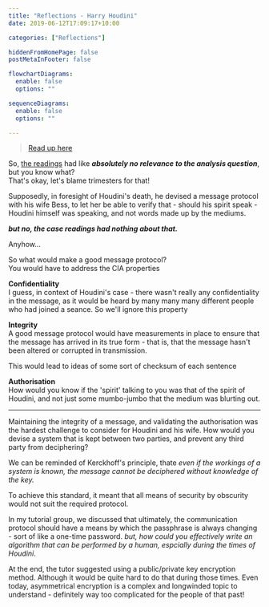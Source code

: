 ```yaml
---
title: "Reflections - Harry Houdini"
date: 2019-06-12T17:09:17+10:00

categories: ["Reflections"]

hiddenFromHomePage: false
postMetaInFooter: false

flowchartDiagrams:
  enable: false
  options: ""

sequenceDiagrams: 
  enable: false
  options: ""

---
```


> [Read up here](../case-study-harry-houdini)

So, [the readings](../case-study-harry-houdini) had like ***absolutely no relevance to the analysis question***, but you know what?  
That's okay, let's blame trimesters for that!

Supposedly, in foresight of Houdini's death, he devised a message protocol with his wife Bess, to let her be able to verify that - should his spirit speak - Houdini himself was speaking, and not words made up by the mediums.

***but no, the case readings had nothing about that.***

Anyhow...

So what would make a good message protocol?  
You would have to address the CIA properties

**Confidentiality**  
I guess, in context of Houdini's case - there wasn't really any confidentiality in the message, as it would be heard by many many many different people who had joined a seance. So we'll ignore this property

**Integrity**  
A good message protocol would have measurements in place to ensure that the message has arrived in its true form - that is, that the message hasn't been altered or corrupted in transmission.  

This would lead to ideas of some sort of checksum of each sentence

**Authorisation**  
How would you know if the 'spirit' talking to you was that of the spirit of Houdini, and not just some mumbo-jumbo that the medium was blurting out.  


---

Maintaining the integrity of a message, and validating the authorisation was the hardest challenge to consider for Houdini and his wife. How would you devise a system that is kept between two parties, and prevent any third party from deciphering?  

We can be reminded of Kerckhoff's principle, thate _even if the workings of a system is known, the message cannot be deciphered without knowledge of the key._

To achieve this standard, it meant that all means of security by obscurity would not suit the required protocol. 

In my tutorial group, we discussed that ultimately, the communication protocol should have a means by which the passphrase is always changing - sort of like a one-time password. _but, how could you effectively write an algorithm that can be performed by a human, espcially during the times of Houdini_.

At the end, the tutor suggested using a public/private key encryption method. Although it would be quite hard to do that during those times. Even today, asymmetrical encryption is a complex and longwinded topic to understand - definitely way too complicated for the people of that past!

